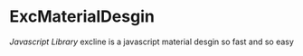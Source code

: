 # ExcMaterialDesgin
*Javascript Library*
excline is a javascript material desgin so fast and so easy
